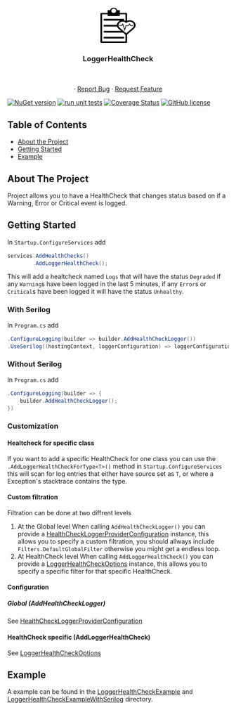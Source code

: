 <p align="center">
  <a href="https://github.com/AnderssonPeter/LoggerHealthCheck">
    <img src="Icon.svg" alt="Logo" width="80" height="80">
  </a>

  <h3 align="center">LoggerHealthCheck</h3>

  <p align="center">
    <br />
    <br />
    ·
    <a href="https://github.com/AnderssonPeter/LoggerHealthCheck/issues">Report Bug</a>
    ·
    <a href="https://github.com/AnderssonPeter/LoggerHealthCheck/issues">Request Feature</a>
  </p>
</p>


[![NuGet version](https://badge.fury.io/nu/LoggerHealthCheck.svg)](https://badge.fury.io/nu/LoggerHealthCheck)
[![run unit tests](https://github.com/AnderssonPeter/LoggerHealthCheck/workflows/run%20unit%20tests/badge.svg)](https://github.com/AnderssonPeter/LoggerHealthCheck/actions?query=workflow%3A%22run+unit+tests%22)
[![Coverage Status](https://coveralls.io/repos/github/AnderssonPeter/LoggerHealthCheck/badge.svg)](https://coveralls.io/github/AnderssonPeter/LoggerHealthCheck)
[![GitHub license](https://img.shields.io/badge/license-Apache%202-blue.svg)](https://raw.githubusercontent.com/AnderssonPeter/LoggerHealthCheck/master/LICENSE)


## Table of Contents
* [About the Project](#about-the-project)
* [Getting Started](#getting-started)
* [Example](#example)

## About The Project
Project allows you to have a HealthCheck that changes status based on if a Warning, Error or Critical event is logged.

## Getting Started

In `Startup.ConfigureServices` add
```c#
services.AddHealthChecks()
        .AddLoggerHealthCheck();
```
This will add a healtcheck named `Logs` that will have the status `Degraded` if any `Warning`s have been logged in the last 5 minutes, if any `Error`s or `Critical`s have been logged it will have the status `Unhealthy`.

### With Serilog
In `Program.cs` add
```c#
.ConfigureLogging(builder => builder.AddHealthCheckLogger())
.UseSerilog((hostingContext, loggerConfiguration) => loggerConfiguration.ReadFrom.Configuration(hostingContext.Configuration), writeToProviders: true)
```

### Without Serilog
In `Program.cs` add
```c#
.ConfigureLogging(builder => {
    builder.AddHealthCheckLogger();
})
```

### Customization

#### Healtcheck for specific class
If you want to add a specific HealthCheck for one class you can use the `.AddLoggerHealthCheckForType<T>()` method in `Startup.ConfigureServices` this will scan for log entries that either have source set as `T`, or where a Exception's stacktrace contains the type.

#### Custom filtration
Filtration can be done at two diffrent levels
1. At the Global level
When calling `AddHealthCheckLogger()` you can provide a [HealthCheckLoggerProviderConfiguration](LoggerHealthCheck/HealthCheckLoggerProviderConfiguration.cs) instance, this allows you to specify a custom filtration, you should allways include `Filters.DefaultGlobalFilter` otherwise you might get a endless loop.
2. At HealthCheck level
When calling `AddLoggerHealthCheck()` you can provide a [LoggerHealthCheckOptions](LoggerHealthCheck/LoggerHealthCheckOptions.cs) instance, this allows you to specify a specific filter for that specific HealthCheck.

#### Configuration

##### Global (AddHealthCheckLogger)
See [HealthCheckLoggerProviderConfiguration](LoggerHealthCheck/HealthCheckLoggerProviderConfiguration.cs)

#### HealthCheck specific (AddLoggerHealthCheck)
See [LoggerHealthCheckOptions](LoggerHealthCheck/LoggerHealthCheckOptions.cs)

## Example
A example can be found in the [LoggerHealthCheckExample](LoggerHealthCheckExample) and [LoggerHealthCheckExampleWithSerilog](LoggerHealthCheckExampleWithSerilog) directory.
